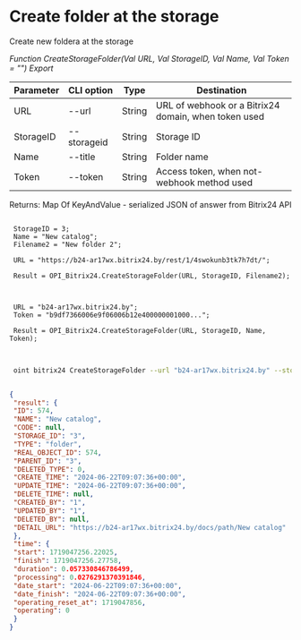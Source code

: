 ﻿---
sidebar_position: 7
---

# Create folder at the storage
 Create new foldera at the storage


*Function CreateStorageFolder(Val URL, Val StorageID, Val Name, Val Token = "") Export*

 | Parameter | CLI option | Type | Destination |
 |-|-|-|-|
 | URL | --url | String | URL of webhook or a Bitrix24 domain, when token used |
 | StorageID | --storageid | String | Storage ID |
 | Name | --title | String | Folder name |
 | Token | --token | String | Access token, when not-webhook method used |

 
 Returns: Map Of KeyAndValue - serialized JSON of answer from Bitrix24 API

```bsl title="Code example"
	
 StorageID = 3;
 Name = "New catalog";
 Filename2 = "New folder 2";
 
 URL = "https://b24-ar17wx.bitrix24.by/rest/1/4swokunb3tk7h7dt/";
 
 Result = OPI_Bitrix24.CreateStorageFolder(URL, StorageID, Filename2);
 
 
 
 URL = "b24-ar17wx.bitrix24.by";
 Token = "b9df7366006e9f06006b12e400000001000...";
 
 Result = OPI_Bitrix24.CreateStorageFolder(URL, StorageID, Name, Token);
	
```

```sh title="CLI command example"
 
 oint bitrix24 CreateStorageFolder --url "b24-ar17wx.bitrix24.by" --storageid %storageid% --title %title% --token "b9df7366006e9f06006b12e400000001000..."

```


```json title="Result"

{
 "result": {
 "ID": 574,
 "NAME": "New catalog",
 "CODE": null,
 "STORAGE_ID": "3",
 "TYPE": "folder",
 "REAL_OBJECT_ID": 574,
 "PARENT_ID": "3",
 "DELETED_TYPE": 0,
 "CREATE_TIME": "2024-06-22T09:07:36+00:00",
 "UPDATE_TIME": "2024-06-22T09:07:36+00:00",
 "DELETE_TIME": null,
 "CREATED_BY": "1",
 "UPDATED_BY": "1",
 "DELETED_BY": null,
 "DETAIL_URL": "https://b24-ar17wx.bitrix24.by/docs/path/New catalog"
 },
 "time": {
 "start": 1719047256.22025,
 "finish": 1719047256.27758,
 "duration": 0.057330846786499,
 "processing": 0.0276291370391846,
 "date_start": "2024-06-22T09:07:36+00:00",
 "date_finish": "2024-06-22T09:07:36+00:00",
 "operating_reset_at": 1719047856,
 "operating": 0
 }
}

```
